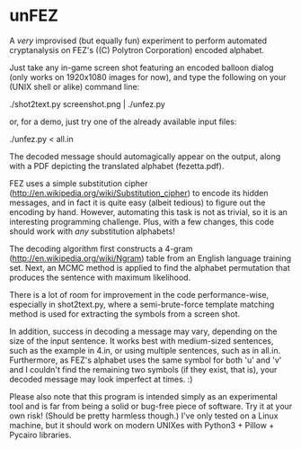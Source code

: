 unFEZ
========

A *very* improvised (but equally fun) experiment to perform
automated cryptanalysis on FEZ's ((C) Polytron Corporation)
encoded alphabet.

Just take any in-game screen shot featuring an encoded balloon
dialog (only works on 1920x1080 images for now), and type the
following on your (UNIX shell or alike) command line:

./shot2text.py screenshot.png | ./unfez.py

or, for a demo, just try one of the already available input files:

./unfez.py < all.in

The decoded message should automagically appear on the output,
along with a PDF depicting the translated alphabet
(fezetta.pdf).

FEZ uses a simple substitution cipher
(http://en.wikipedia.org/wiki/Substitution_cipher) to encode its
hidden messages, and in fact it is quite easy (albeit tedious) to
figure out the encoding by hand.  However, automating this task is
not as trivial, so it is an interesting programming challenge.
Plus, with a few changes, this code should work with *any*
substitution alphabets!

The decoding algorithm first constructs a 4-gram
(http://en.wikipedia.org/wiki/Ngram) table from an English language
training set. Next, an MCMC method is applied to find the alphabet
permutation that produces the sentence with maximum likelihood.

There is a lot of room for improvement in the code
performance-wise, especially in shot2text.py, where a
semi-brute-force template matching method is used for extracting
the symbols from a screen shot.

In addition, success in decoding a message may vary, depending on
the size of the input sentence. It works best with medium-sized
sentences, such as the example in 4.in, or using multiple
sentences, such as in all.in.  Furthermore, as FEZ's alphabet uses
the same symbol for both 'u' and 'v' and I couldn't find the
remaining two symbols (if they exist, that is), your decoded
message may look imperfect at times. :)

Please also note that this program is intended simply as an
experimental tool and is far from being a solid or bug-free piece
of software. Try it at your own risk! (Should be pretty harmless
though.) I've only tested on a Linux machine, but it should work
on modern UNIXes with Python3 + Pillow + Pycairo libraries.

